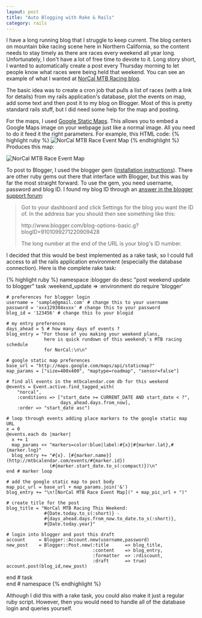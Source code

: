 ```yaml
--- 
layout: post
title: "Auto Blogging with Rake & Rails"
category: rails
---
```


I have a long running blog that I struggle to keep current. The blog centers on mountain bike racing scene here in Northern California, so the content needs to stay timely as there are races every weekend all year long. Unfortunately, I don't have a lot of free time to devote to it. Long story short, I wanted to automatically create a post every Thursday morning to let people know what races were being held that weekend. You can see an example of what I wanted at <a href="http://norcalmtnbikeracing.blogspot.com/2011/03/norcal-mtb-racing-this-weekend-3-mar-8.html" target="_blank">NorCal MTB Racing blog</a>.

The basic idea was to create a <span class="code-inline">cron</span> job that pulls a list of races (with a link for details) from my rails application's database, plot the events on map, add some text and then post it to my blog on Blogger. Most of this is pretty standard rails stuff, but I did need some help for the map and posting.

For the maps, I used <a href="http://code.google.com/apis/maps/documentation/staticmaps/" target="_blank">Google Static Maps</a>. This allows you to embed a Google Maps image on your webpage just like a normal image. All you need to do it feed it the right parameters. For example, this HTML code:
{% highlight ruby %}
<img alt="NorCal MTB Race Event Map" src="http://maps.google.com/maps/api/staticmap?size=600x200&amp;maptype=roadmap&amp;sensor=false&amp;markers=color:blue|label:1|38.7067,-122.903&amp;markers=color:blue|label:2|37.7756,-122.438&amp;markers=color:blue|label:4|38.028,-121.885" />
{% endhighlight %}
Produces this map:

<img alt="NorCal MTB Race Event Map" src="http://maps.google.com/maps/api/staticmap?size=600x200&amp;maptype=roadmap&amp;sensor=false&amp;markers=color:blue|label:1|38.7067,-122.903&amp;markers=color:blue|label:2|37.7756,-122.438&amp;markers=color:blue|label:4|38.028,-121.885" />
  
To post to Blogger, I used the <span class="code-inline">blogger gem</span> (<a href="http://blogger.rubyforge.org/" target="_blank">installation instructions</a>). There are other ruby gems out there that interface with Blogger, but this was by far the most straight forward. To use the gem, you need username, password and blog ID. I found my blog ID through an <a href="http://www.google.com/support/forum/p/blogger/thread?tid=44fc0d69e2a4f283&hl=en" target="_blank">answer in the blogger support forum</a>:
<blockquote>
  <p>Got to your dashboard and click Settings for the blog you want the ID of. In the address bar you should then see something like this:</p>
  <p>http://www.blogger.com/blog-options-basic.g?blogID=9101099271220909428</p>
  <p>The long number at the end of the URL is your blog's ID number.</p>
</blockquote>

I decided that this would be best implemented as a rake task, so I could full access to all the rails application environment (especially the database connection). Here is the complete rake task:

{% highlight ruby %}
namespace :blogger do
  desc "post weekend update to blogger"
  task :weekend_update  => :environment do
    require 'blogger'
    
    # preferences for blogger login
    username = 'sample@gmail.com' # change this to your username
    password = 'xxx129304xxxx' # change this to your password
    blog_id = '123456' # change this to your blogid

    # my entry preferences
    days_ahead = 5 # how many days of events ?
    blog_entry = "For those of you making your weekend plans, 
                  here is quick rundown of this weekend\'s MTB racing schedule 
                  for NorCal:\n\n"
    
    # google static map preferences 
    base_url = "http://maps.google.com/maps/api/staticmap?"
    map_params = ["size=400x400", "maptype=roadmap", "sensor=false"]

    # find all events in the mtbcalendar.com db for this weekend
    @events = Event.active.find_tagged_with(
        "norcal", 
        :conditions => ["start_date >= CURRENT_DATE AND start_date < ?", 
                        days_ahead.days.from_now], 
        :order => "start_date asc")

    # loop through events adding place markers to the google static map URL
    x = 0
    @events.each do |marker|
      x += 1
      map_params << "markers=color:blue|label:#{x}|#{marker.lat},#{marker.lng}"
      blog_entry += "#{x}. [#{marker.name}](http://mtbcalendar.com/events/#{marker.id})
                    (#{marker.start_date.to_s(:compact)})\n"
    end # marker loop

    # add the google static map to post body
    map_pic_url = base_url + map_params.join('&')
    blog_entry += "\n![NorCal MTB Race Event Map](" + map_pic_url + ")"

    # create title for the post
    blog_title = "NorCal MTB Racing This Weekend: 
                  #{Date.today.to_s(:short)} - 
                  #{days_ahead.days.from_now.to_date.to_s(:short)}, 
                  #{Date.today.year}"

    # login into blogger and post this draft
    account     = Blogger::Account.new(username,password)
    new_post    = Blogger::Post.new(:title      => blog_title, 
                                    :content    => blog_entry,
                                    :formatter  => :rdiscount,
                                    :draft      => true)
    account.post(blog_id,new_post)

  end # task    
end # namespace
{% endhighlight %}

Although I did this with a rake task, you could also make it just a regular ruby script. However, then you would need to handle all of the database login and queries yourself. 